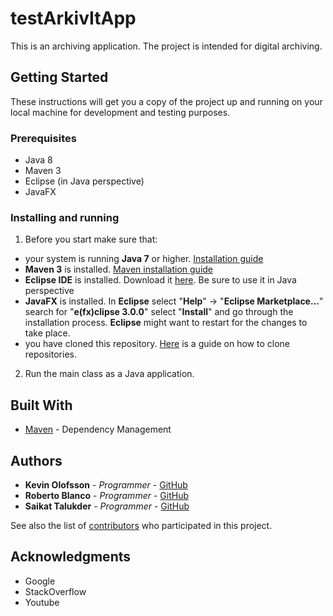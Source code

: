 # testArkivItApp

This is an archiving application. The project is intended for digital archiving.

## Getting Started

These instructions will get you a copy of the project up and running on your local machine for development and testing purposes.

### Prerequisites


* Java 8
* Maven 3
* Eclipse (in Java perspective)
* JavaFX

### Installing and running

1. Before you start make sure that:

* your system is running **Java 7** or higher. [Installation guide](https://docs.oracle.com/javase/7/docs/webnotes/install/)
* **Maven 3** is installed. [Maven installation guide](https://maven.apache.org/install.html)
* **Eclipse IDE** is installed. Download it [here](http://www.eclipse.org/downloads/eclipse-packages/). Be sure to use it in Java perspective
* **JavaFX** is installed. In **Eclipse** select "**Help**" -> "**Eclipse Marketplace...**" search for "**e(fx)clipse 3.0.0**"
select "**Install**" and go through the installation process. **Eclipse** might want to restart for the changes to take place.
* you have cloned this repository. [Here](https://help.github.com/articles/cloning-a-repository/) is a guide on how to clone repositories.

2. Run the main class as a Java application.

## Built With

* [Maven](https://maven.apache.org/) - Dependency Management

## Authors

* **Kevin Olofsson** - *Programmer* - [GitHub](https://github.com/KevinOlofsson)
* **Roberto Blanco** - *Programmer* - [GitHub](https://github.com/RobertoBlanco84)
* **Saikat Talukder** - *Programmer* - [GitHub](https://github.com/FeedTown)

See also the list of [contributors](https://github.com/FeedTown/testArkivItApp/graphs/contributors) who participated in this project.

## Acknowledgments

* Google
* StackOverflow
* Youtube
